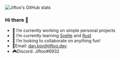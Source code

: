 ![Jiftoo's GitHub stats](https://github-readme-stats.vercel.app/api?username=Jiftoo&show_icons=true&theme=swift)

### Hi there 👋

- 🔭 I’m currently working on simple personal projects
- 🌸 I’m currently learning [Svelte](https://svelte.dev/) and [Rust](https://www.rust-lang.org/)
- 👯 I’m looking to collaborate on anything fun!
- 📧Email: dan.kov@jiftoo.dev
- 🎮Discord: Jiftoo#6932
